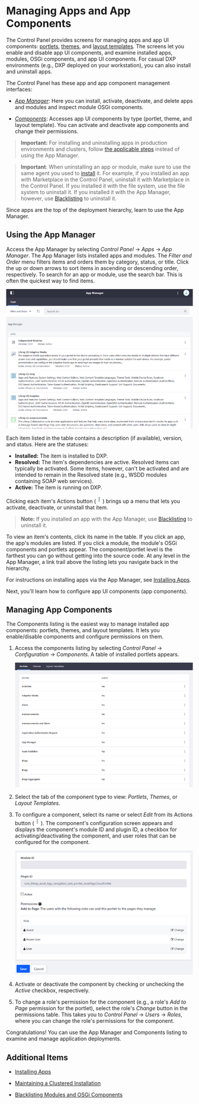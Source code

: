 # Managing Apps and App Components

The Control Panel provides screens for managing apps and app UI components: [portlets](https://help.liferay.com/hc/en-us/articles/360029046351-Introduction-to-Portlets), [themes](https://help.liferay.com/hc/en-us/articles/360035581011-UI-Architecture#themes), and [layout templates](https://help.liferay.com/hc/en-us/articles/360028726612-Layout-Templates). The screens let you enable and disable app UI components, and examine installed apps, modules, OSGi components, and app UI components. For casual DXP environments (e.g., DXP deployed on your workstation), you can also install and uninstall apps.

The Control Panel has these app and app component management interfaces:

- [*App Manager*](#using-the-app-manager): Here you can install, activate, deactivate, and delete apps and modules and inspect module OSGi components.

- [*Components*](#managing-app-components): Accesses app UI components by type (portlet, theme, and layout template). You can activate and deactivate app components and change their permissions.

> **Important:** For installing and uninstalling apps in production environments and clusters, follow [the applicable steps](./03-installing-apps.md#installing-apps-in-production) instead of using the App Manager.

> **Important**: When uninstalling an app or module, make sure to use the same agent you used to [install](./03-installing-apps.md) it. For example, if you installed an app with Marketplace in the Control Panel, uninstall it with Marketplace in the Control Panel. If you installed it with the file system, use the file system to uninstall it. If you installed it with the App Manager, however, use [Blacklisting](./05-blacklisting-modules-and-osgi-components.md) to uninstall it.

Since apps are the top of the deployment hierarchy, learn to use the App Manager.

## Using the App Manager

Access the App Manager by selecting *Control Panel* &rarr; *Apps* &rarr; *App Manager*. The App Manager lists installed apps and modules. The *Filter and Order* menu filters items and orders them by category, status, or title. Click the up or down arrows to sort items in ascending or descending order, respectively. To search for an app or module, use the search bar. This is often the quickest way to find items.

![Figure 1: The App Manager manages apps, modules, and components installed in your DXP instance.](./managing-apps-and-app-components/app-manager.png)

Each item listed in the table contains a description (if available), version, and status. Here are the statuses:

- **Installed:** The item is installed to DXP.
- **Resolved:** The item's dependencies are active. Resolved items can typically be activated. Some items, however, can't be  activated and are intended to remain in the Resolved state (e.g., WSDD modules containing SOAP web services).
- **Active:** The item is running on DXP.

Clicking each item's Actions button (![Actions](./managing-apps-and-app-components/icon-actions.png)) brings up a menu that lets you activate, deactivate, or uninstall that item.

> **Note:** If you installed an app with the App Manager, use [Blacklisting](./05-blacklisting-modules-and-osgi-components.md) to uninstall it.

To view an item's contents, click its name in the table. If you click an app, the app's modules are listed. If you click a module, the module's OSGi components and portlets appear. The component/portlet level is the farthest you can go without getting into the source code. At any level in the App Manager, a link trail above the listing lets you navigate back in the hierarchy.

For instructions on installing apps via the App Manager, see  [Installing Apps](./03-installing-apps.md#installing-apps-via-the-app-manager).

Next, you'll learn how to configure app UI components (app components).

## Managing App Components

The Components listing is the easiest way to manage installed app components: portlets, themes, and layout templates. It lets you enable/disable components and configure permissions on them.

1. Access the components listing by selecting *Control Panel* &rarr; *Configuration* &rarr; *Components*. A table of installed portlets appears.

    ![Figure 2: The components listing lets you manage the portlets, themes, and layout templates installed to your DXP instance.](./managing-apps-and-app-components/components-list.png)

1. Select the tab of the component type to view: *Portlets*, *Themes*, or *Layout Templates*.

1. To configure a component, select its name or select *Edit* from its Actions button (![Actions](./managing-apps-and-app-components/icon-actions.png)). The component's configuration screen appears and displays the component's module ID and plugin ID, a checkbox for activating/deactivating the component, and user roles that can be configured for the component.

    ![Figure 3: You can activate or deactivate a component, and change its permissions.](./managing-apps-and-app-components/components-configuration.png)

1. Activate or deactivate the component by checking or unchecking the *Active* checkbox, respectively.

1. To change a role's permission for the component (e.g., a role's *Add to Page* permission for the portlet), select the role's *Change* button in the permissions table. This takes you to *Control Panel* &rarr; *Users* &rarr; *Roles*, where you can change the role's permissions for the component.

Congratulations! You can use the App Manager and Components listing to examine and manage application deployments.

## Additional Items

- [Installing Apps](./03-installing-apps.md)

- [Maintaining a Clustered Installation](../../../installation-and-upgrades/10-maintaining-clusters/01-maintaining-clustered-installations.md)

- [Blacklisting Modules and OSGi Components](./05-blacklisting-modules-and-osgi-components.md)
